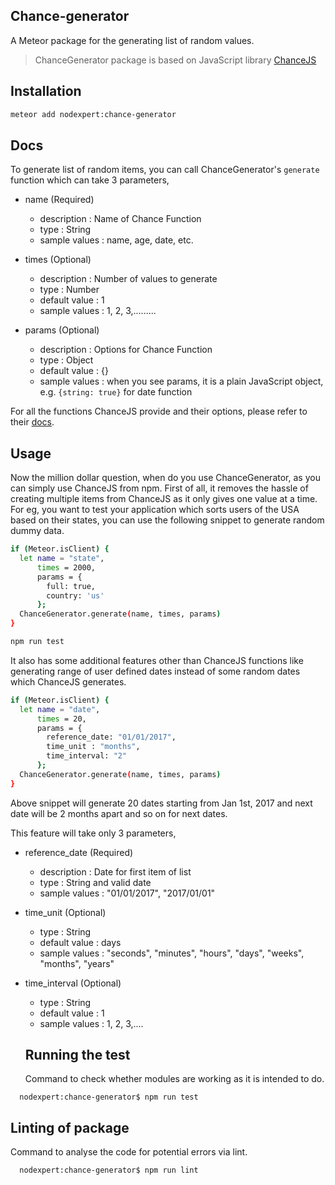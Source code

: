 ## Chance-generator

A Meteor package for the generating list of random values.

> ChanceGenerator package is based on JavaScript library [ChanceJS](http://chancejs.com/)

## Installation

```bash
meteor add nodexpert:chance-generator
```

## Docs

To generate list of random items, you can call ChanceGenerator's `generate` function which can take 3 parameters,

- name (Required)
  - description : Name of Chance Function
  - type : String
  - sample values : name, age, date, etc.


- times (Optional)
  - description : Number of values to generate
  - type : Number
  - default value : 1
  - sample values : 1, 2, 3,.........


- params (Optional)
  - description : Options for Chance Function
  - type : Object
  - default value : {}
  - sample values : when you see params, it is a plain JavaScript object, e.g. `{string: true}` for date function

For all the functions ChanceJS provide and their options, please refer to their [docs](http://chancejs.com/).

## Usage

Now the million dollar question, when do you use ChanceGenerator, as you can simply use ChanceJS from npm. First of all, it removes the hassle of creating multiple items from ChanceJS as it only gives one value at a time. For eg, you want to test your application which sorts users of the USA based on their states, you can use the following snippet to generate random dummy data.

```bash
if (Meteor.isClient) {
  let name = "state",
      times = 2000,
      params = {
        full: true,
        country: 'us'
      };
  ChanceGenerator.generate(name, times, params)
}

npm run test
```

It also has some additional features other than ChanceJS functions like generating range of user defined dates instead of some random dates which ChanceJS generates.

```bash
if (Meteor.isClient) {
  let name = "date",
      times = 20,
      params = {
        reference_date: "01/01/2017",
        time_unit : "months",
        time_interval: "2"
      };
  ChanceGenerator.generate(name, times, params)
}
```

Above snippet will generate 20 dates starting from Jan 1st, 2017 and next date will be 2 months apart and so on for next dates.

This feature will take only 3 parameters,

- reference_date (Required)
  - description : Date for first item of list
  - type : String and valid date
  - sample values : "01/01/2017",  "2017/01/01"


- time_unit (Optional)
  - type : String
  - default value : days
  - sample values : "seconds", "minutes", "hours", "days", "weeks", "months", "years"


- time_interval (Optional)
  - type : String
  - default value : 1
  - sample values : 1, 2, 3,....


  ## Running the test

  Command to check whether modules are working as it is intended to do.

```
  nodexpert:chance-generator$ npm run test
```
  ## Linting of package
  Command to analyse the code for potential errors via lint.
```
  nodexpert:chance-generator$ npm run lint
```

